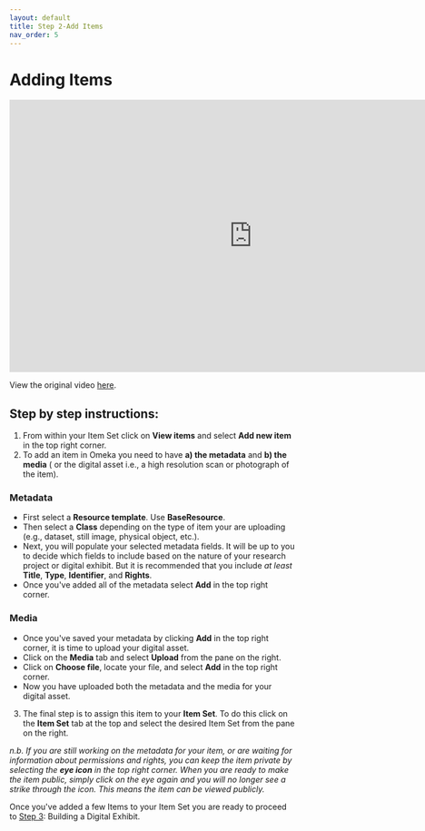 ```yaml
---
layout: default
title: Step 2-Add Items
nav_order: 5
---
```

# Adding Items
<iframe height="480" width="853" allowfullscreen frameborder=0 src="https://echo360.ca/media/9355cce4-fb53-4093-9260-1a736b45a788/public?autoplay=false&automute=false"></iframe>

View the original video [here](https://echo360.ca/media/9355cce4-fb53-4093-9260-1a736b45a788/public).


## Step by step instructions:

1. From within your Item Set click on **View items** and select **Add new item** in the top right corner.
2. To add an item in Omeka you need to have **a) the metadata** and **b) the media** ( or the digital asset i.e., a high resolution scan or photograph of the item).
### Metadata
- First select a **Resource template**. Use **BaseResource**.
- Then select a **Class** depending on the type of item your are uploading (e.g., dataset, still image, physical object, etc.).
- Next, you will populate your selected metadata fields. It will be up to you to decide which fields to include based on the nature of your research project or digital exhibit. But it is recommended that you include *at least* **Title**, **Type**, **Identifier**, and **Rights**.
- Once you've added all of the metadata select **Add** in the top right corner.

### Media
- Once you've saved your metadata by clicking **Add** in the top right corner, it is time to upload your digital asset.
- Click on the **Media** tab and select **Upload** from the pane on the right.
- Click on **Choose file**, locate your file, and select **Add** in the top right corner. 
- Now you have uploaded both the metadata and the media for your digital asset.


3. The final step is to assign this item to your **Item Set**. To do this click on the **Item Set** tab at the top and select the desired Item Set from the pane on the right.

*n.b. If you are still working on the metadata for your item, or are waiting for information about permissions and rights, you can keep the item private by selecting the **eye icon** in the top right corner. When you are ready to make the item public, simply click on the eye again and you will no longer see a strike through the icon. This means the item can be viewed publicly.*

Once you've added a few Items to your Item Set you are ready to proceed to [Step 3](step3): Building a Digital Exhibit.
